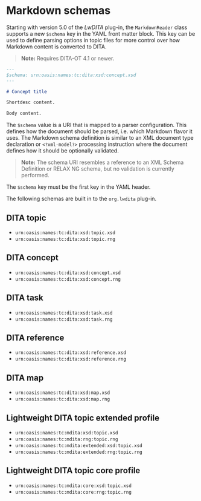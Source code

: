 # Markdown schemas

Starting with version 5.0 of the *LwDITA* plug-in, the `MarkdownReader` class supports a new `$schema` key in the YAML front matter block. This key can be used to define parsing options in topic files for more control over how Markdown content is converted to DITA.

> **Note:** Requires DITA-OT 4.1 or newer.

```markdown
---
$schema: urn:oasis:names:tc:dita:xsd:concept.xsd
---

# Concept title

Shortdesc content.

Body content.
```

The `$schema` value is a URI that is mapped to a parser configuration. This defines how the document should be parsed, i.e. which Markdown flavor it uses. The Markdown schema definition is similar to an XML document type declaration or `<?xml-model?>` processing instruction where the document defines how it should be optionally validated.

> **Note:** The schema URI resembles a reference to an XML Schema Definition or RELAX NG schema, but no validation is currently performed.

The `$schema` key must be the first key in the YAML header.

The following schemas are built in to the `org.lwdita` plug-in.

## DITA topic

-   `urn:oasis:names:tc:dita:xsd:topic.xsd`
-   `urn:oasis:names:tc:dita:xsd:topic.rng`

## DITA concept

-   `urn:oasis:names:tc:dita:xsd:concept.xsd`
-   `urn:oasis:names:tc:dita:xsd:concept.rng`

## DITA task

-   `urn:oasis:names:tc:dita:xsd:task.xsd`
-   `urn:oasis:names:tc:dita:xsd:task.rng`

## DITA reference

-   `urn:oasis:names:tc:dita:xsd:reference.xsd`
-   `urn:oasis:names:tc:dita:xsd:reference.rng`

## DITA map

-   `urn:oasis:names:tc:dita:xsd:map.xsd`
-   `urn:oasis:names:tc:dita:xsd:map.rng`

## Lightweight DITA topic extended profile

-   `urn:oasis:names:tc:mdita:xsd:topic.xsd`
-   `urn:oasis:names:tc:mdita:rng:topic.rng`
-   `urn:oasis:names:tc:mdita:extended:xsd:topic.xsd`
-   `urn:oasis:names:tc:mdita:extended:rng:topic.rng`

## Lightweight DITA topic core profile

-   `urn:oasis:names:tc:mdita:core:xsd:topic.xsd`
-   `urn:oasis:names:tc:mdita:core:rng:topic.rng`

